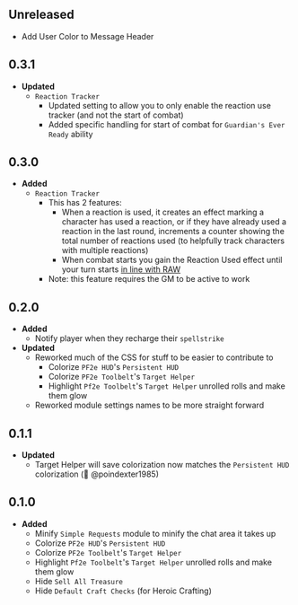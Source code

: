 ## Unreleased

- Add User Color to Message Header

## 0.3.1

- **Updated**
  - `Reaction Tracker`
    - Updated setting to allow you to only enable the reaction use tracker (and not the start of combat)
    - Added specific handling for start of combat for `Guardian's Ever Ready` ability

## 0.3.0

- **Added**
  - `Reaction Tracker`
    - This has 2 features:
      - When a reaction is used, it creates an effect marking a character has used a reaction, or if they have already used a reaction in the last round, increments a counter showing the total number of reactions used (to helpfully track characters with multiple reactions)
      - When combat starts you gain the Reaction Used effect until your turn starts [in line with RAW](https://2e.aonprd.com/Rules.aspx?ID=2432&Redirected=1)
    - Note: this feature requires the GM to be active to work

## 0.2.0

- **Added**
  - Notify player when they recharge their `spellstrike`
- **Updated**
  - Reworked much of the CSS for stuff to be easier to contribute to
    - Colorize `PF2e HUD`'s `Persistent HUD`
    - Colorize `PF2e Toolbelt`'s `Target Helper`
    - Highlight `Pf2e Toolbelt`'s `Target Helper` unrolled rolls and make them glow
  - Reworked module settings names to be more straight forward

## 0.1.1

- **Updated**
  - Target Helper will save colorization now matches the `Persistent HUD` colorization (🐛 @poindexter1985)

## 0.1.0

- **Added**
  - Minify `Simple Requests` module to minify the chat area it takes up
  - Colorize `PF2e HUD`'s `Persistent HUD`
  - Colorize `PF2e Toolbelt`'s `Target Helper`
  - Highlight `Pf2e Toolbelt`'s `Target Helper` unrolled rolls and make them glow
  - Hide `Sell All Treasure`
  - Hide `Default Craft Checks` (for Heroic Crafting)
